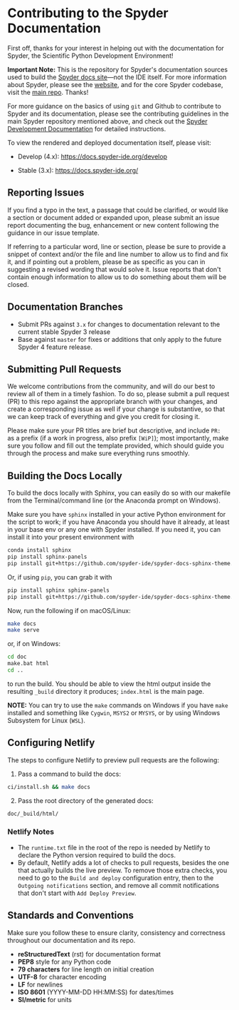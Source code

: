 # Contributing to the Spyder Documentation

First off, thanks for your interest in helping out with the documentation for Spyder, the Scientific Python Development Environment!

**Important Note:** This is the repository for Spyder's documentation sources used to build the [Spyder docs site](https://docs.Spyder-IDE.org/)—not the IDE itself. 
For more information about Spyder, please see the [website](https://www.spyder-ide.org/), and for the core Spyder codebase, visit the [main repo](https://github.com/spyder-ide/spyder).
Thanks!

For more guidance on the basics of using ``git`` and Github to contribute to Spyder and its documentation, please see the contributing guidelines in the main Spyder repository mentioned above, and check out the [Spyder Development Documentation](https://github.com/spyder-ide/spyder/wiki/Contributing-to-Spyder) for detailed instructions.

To view the rendered and deployed documentation itself, please visit:

* Develop (4.x): https://docs.spyder-ide.org/develop

* Stable (3.x): https://docs.spyder-ide.org/


## Reporting Issues

If you find a typo in the text, a passage that could be clarified, or would like a section or document added or expanded upon, please submit an issue report documenting the bug, enhancement or new content following the guidance in our issue template.

If referring to a particular word, line or section, please be sure to provide a snippet of context and/or the file and line number to allow us to find and fix it, and if pointing out a problem, please be as specific as you can in suggesting a revised wording that would solve it.
Issue reports that don't contain enough information to allow us to do something about them will be closed.



## Documentation Branches

* Submit PRs against ``3.x`` for changes to documentation relevant to the current stable Spyder 3 release
* Base against ``master`` for fixes or additions that only apply to the future Spyder 4 feature release.



## Submitting Pull Requests

We welcome contributions from the community, and will do our best to review all of them in a timely fashion.
To do so, please submit a pull request (PR) to this repo against the appropriate branch with your changes, and create a corresponding issue as well if your change is substantive, so that we can keep track of everything and give you credit for closing it.

Please make sure your PR titles are brief but descriptive, and include ``PR: `` as a prefix (if a work in progress, also prefix ``[WiP]``); most importantly, make sure you follow and fill out the template provided, which should guide you through the process and make sure everything runs smoothly.



## Building the Docs Locally

To build the docs locally with Sphinx, you can easily do so with our makefile from the Terminal/command line (or the Anaconda prompt on Windows).

Make sure you have ``sphinx`` installed in your active Python environment for the script to work; if you have Anaconda you should have it already, at least in your base env or any one with Spyder installed.
If you need it, you can install it into your present environment with

```bash
conda install sphinx
pip install sphinx-panels
pip install git+https://github.com/spyder-ide/spyder-docs-sphinx-theme.git@develop_spyder
```

Or, if using ``pip``, you can grab it with

```bash
pip install sphinx sphinx-panels
pip install git+https://github.com/spyder-ide/spyder-docs-sphinx-theme.git@develop_spyder
```

Now, run the following if on macOS/Linux:

```bash
make docs
make serve
```

or, if on Windows:

```cmd
cd doc
make.bat html
cd ..
```

to run the build.
You should be able to view the html output inside the resulting ``_build`` directory it produces; ``index.html`` is the main page.

**NOTE:** You can try to use the `make` commands on Windows if you have `make` installed and something like `Cygwin`, `MSYS2` or `MYSYS`, or by using Windows Subsystem for Linux (`WSL`).



## Configuring Netlify

The steps to configure Netlify to preview pull requests are the following:

1. Pass a command to build the docs:

```bash
ci/install.sh && make docs
```

2. Pass the root directory of the generated docs:

```bash
doc/_build/html/
```



### Netlify Notes

* The `runtime.txt` file in the root of the repo is needed by Netlify to declare the Python version required to build the docs.
* By default, Netlify adds a lot of checks to pull requests, besides the one that actually builds the live preview.
  To remove those extra checks, you need to go to the `Build and deploy` configuration entry, then to the `Outgoing notifications` section, and remove all commit notifications that don't start with `Add Deploy Preview`.



## Standards and Conventions

Make sure you follow these to ensure clarity, consistency and correctness throughout our documentation and its repo.

* **reStructuredText** (rst) for documentation format
* **PEP8** style for any Python code
* **79 characters** for line length on initial creation
* **UTF-8** for character encoding
* **LF** for newlines
* **ISO 8601** (YYYY-MM-DD HH:MM:SS) for dates/times
* **SI/metric** for units
